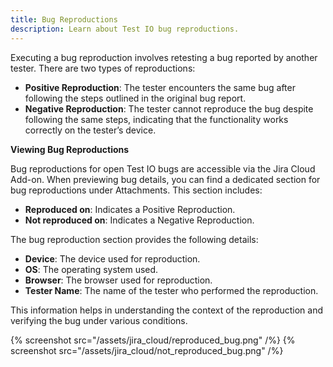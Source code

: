 ```yaml
---
title: Bug Reproductions
description: Learn about Test IO bug reproductions.
---
```


Executing a bug reproduction involves retesting a bug reported by another tester. There are two types of reproductions:

- **Positive Reproduction**: The tester encounters the same bug after following the steps outlined in the original bug report.
- **Negative Reproduction**: The tester cannot reproduce the bug despite following the same steps, indicating that the functionality works correctly on the tester’s device.

**Viewing Bug Reproductions**

Bug reproductions for open Test IO bugs are accessible via the Jira Cloud Add-on. When previewing bug details, you can find a dedicated section for bug reproductions under Attachments. This section includes:

- **Reproduced on**: Indicates a Positive Reproduction.
- **Not reproduced on**: Indicates a Negative Reproduction.

The bug reproduction section provides the following details:

- **Device**: The device used for reproduction.
- **OS**: The operating system used.
- **Browser**: The browser used for reproduction.
- **Tester Name**: The name of the tester who performed the reproduction.

This information helps in understanding the context of the reproduction and verifying the bug under various conditions.

{% screenshot src="/assets/jira_cloud/reproduced_bug.png" /%}
{% screenshot src="/assets/jira_cloud/not_reproduced_bug.png" /%}
